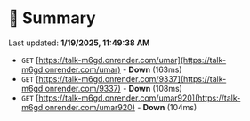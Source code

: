 # 📖 Summary
Last updated: **1/19/2025, 11:49:38 AM**

- `GET` [https://talk-m6gd.onrender.com/umar](https://talk-m6gd.onrender.com/umar) - **Down** (163ms)
- `GET` [https://talk-m6gd.onrender.com/9337](https://talk-m6gd.onrender.com/9337) - **Down** (108ms)
- `GET` [https://talk-m6gd.onrender.com/umar920](https://talk-m6gd.onrender.com/umar920) - **Down** (104ms)
